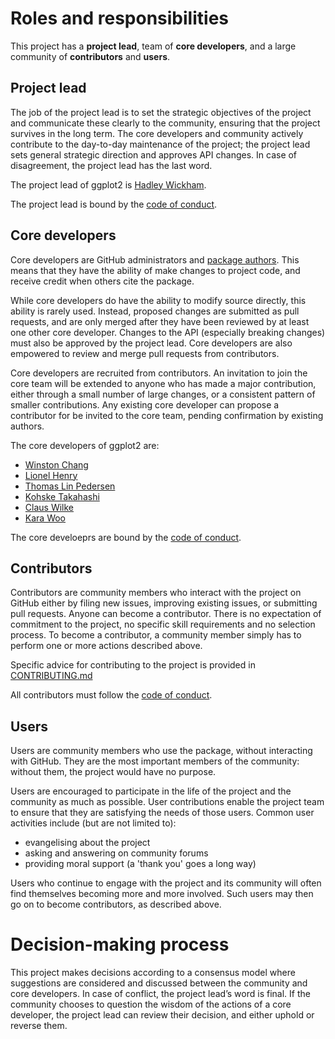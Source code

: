 <!-- This is heavily adapted version of
the Benevolent dictator governance model by Ross
Gardler and Gabriel Hanganu licensed under a Creative Commons 
Attribution-ShareAlike 4.0 International License. -->

# Roles and responsibilities

This project has a __project lead__, team of __core developers__, and a large community of __contributors__ and __users__.

## Project lead

The job of the project lead is to set the strategic objectives of the project and communicate these clearly to the community, ensuring that the project survives in the long term. The core developers and community actively contribute to the day-to-day maintenance of the project; the project lead sets general strategic direction and approves API changes. In case of disagreement, the project lead has the last word.

The project lead of ggplot2 is [Hadley Wickham](http://github.com/hadley).

The project lead is bound by the [code of conduct](CODE_OF_CONDUCT.md).

## Core developers

Core developers are GitHub administrators and [package authors](https://github.com/tidyverse/ggplot2/blob/master/DESCRIPTION#L8). This means that they have the ability of make changes to project code, and receive credit when others cite the package.

While core developers do have the ability to modify source directly, this ability is rarely used. Instead, proposed changes are submitted as pull requests, and are only merged after they have been reviewed by at least one other core developer. Changes to the API (especially breaking changes) must also be approved by the project lead. Core developers are also empowered to review and merge pull requests from contributors. 

Core developers are recruited from contributors. An invitation to join the core team will be extended to anyone who has made a major contribution, either through a small number of large changes, or a consistent pattern of smaller contributions. Any existing core developer can propose a contributor for be invited to the core team, pending confirmation by existing authors.

The core developers of ggplot2 are:

* [Winston Chang](https://github.com/wch)
* [Lionel Henry](https://github.com/lionel- )
* [Thomas Lin Pedersen](https://github.com/thomasp85)
* [Kohske Takahashi](https://github.com/kohske)
* [Claus Wilke](https://github.com/clauswilke)
* [Kara Woo](https://github.com/karawoo)

The core develoeprs are bound by the [code of conduct](CODE_OF_CONDUCT.md).

## Contributors

Contributors are community members who interact with the project on GitHub either by filing new issues, improving existing issues, or submitting pull requests. Anyone can become a contributor. There is no expectation of commitment to the project, no specific skill requirements and no selection process. To become a contributor, a community member simply has to perform one or more actions described above.

Specific advice for contributing to the project is provided in
[CONTRIBUTING.md](https://github.com/tidyverse/ggplot2/blob/master/CONTRIBUTING.md)

All contributors must follow the [code of conduct](CODE_OF_CONDUCT.md).

## Users

Users are community members who use the package, without interacting with GitHub. They are the most important members of the community: without them, the project would have no purpose. 

Users are encouraged to participate in the life of the project and the community as much as possible. User contributions enable the project team to ensure that they are satisfying the needs of those users. Common user activities include (but are not limited to):

- evangelising about the project
- asking and answering on community forums
- providing moral support (a 'thank you' goes a long way)

Users who continue to engage with the project and its community will often find themselves becoming more and more involved. Such users may then go on to become contributors, as described above.

# Decision-making process

This project makes decisions according to a consensus model where suggestions are considered and discussed between the community and core developers. In case of conflict, the project lead’s word is final. If the community chooses to question the wisdom of the actions of a core developer, the project lead can review their decision, and either uphold or reverse them.
